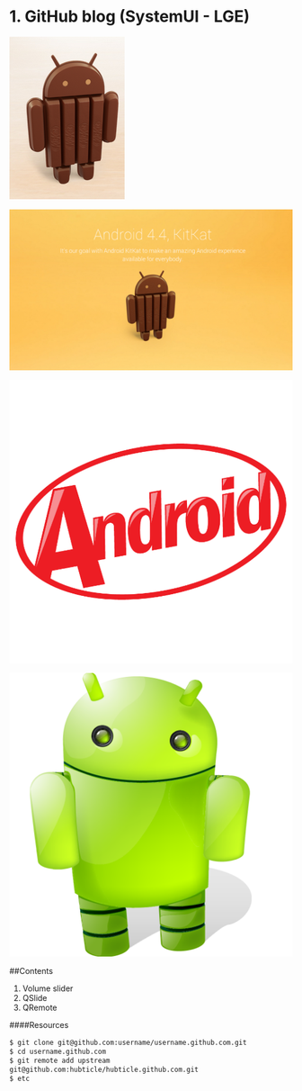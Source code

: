 # 1. GitHub blog (SystemUI - LGE)

![Image](kk1.png?raw=true)

![Image](kk.png?raw=true)

![Image](kk3.png?raw=true)

![Image](shadow.png?raw=true)

##Contents

1. Volume slider
2. QSlide
3. QRemote

####Resources
  
    $ git clone git@github.com:username/username.github.com.git
    $ cd username.github.com
    $ git remote add upstream git@github.com:hubticle/hubticle.github.com.git
    $ etc


